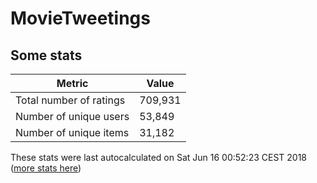 # MovieTweetings
## Some stats

Metric | Value
--- | ---
Total number of ratings                 | 709,931
Number of unique users                  | 53,849
Number of unique items                  | 31,182
These stats were last autocalculated on Sat Jun 16 00:52:23 CEST 2018  ([more stats here](./stats.md))


